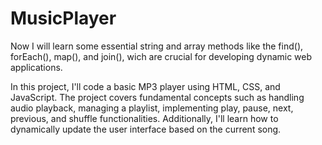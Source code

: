 # MusicPlayer

Now I will learn some essential string and array methods like the find(), forEach(), map(), and join(), wich are crucial for developing dynamic web applications.

In this project, I'll code a basic MP3 player using HTML, CSS, and JavaScript. The project covers fundamental concepts such as handling audio playback, managing a playlist, implementing play, pause, next, previous, and shuffle functionalities. Additionally, I'll learn how to dynamically update the user interface based on the current song.
